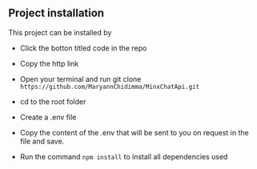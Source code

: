 ## Project installation
This project can be installed by
+ Click the botton titled code in the repo
+ Copy the http link
+ Open your terminal and run git clone `https://github.com/MaryannChidimma/MinxChatApi.git`

+ cd to the root folder
+ Create a .env file
+ Copy the  content of the .env that will be sent to you on request in the file and save.
+ Run the command `npm install` to install all dependencies used

